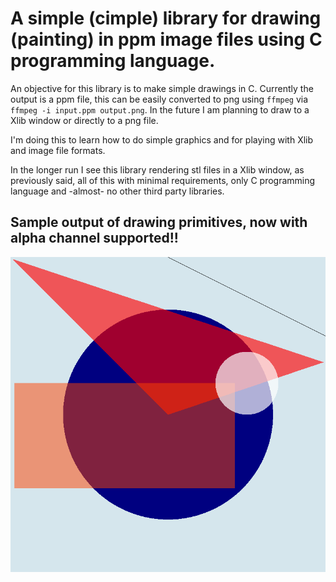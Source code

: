 # A simple (cimple) library for drawing (painting) in ppm image files using C programming language.

An objective for this library is to make simple drawings in C. Currently the output is a ppm file, this 
can be easily converted to png using ```ffmpeg``` via ```ffmpeg -i input.ppm output.png```. In the future 
I am planning to draw to a Xlib window or directly to a png file. 

I'm doing this to learn how to do simple graphics and for playing with Xlib
and image file formats.

In the longer run I see this library rendering stl files in a Xlib window, as previously said, all of this
with minimal requirements, only C programming language and -almost- no other third party libraries.

## Sample output of drawing primitives, now with alpha channel supported!!

![Drawing primitives with alpha channel](examples/gral_test_alpha.png)
 
	
	
	

